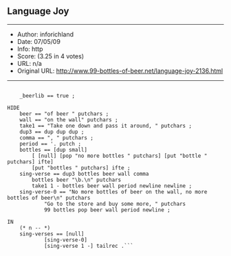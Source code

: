 
## Language Joy ##
---
- Author: inforichland
- Date: 07/05/09
- Info: http
- Score:  (3.25 in 4 votes)
- URL: n/a
- Original URL: http://www.99-bottles-of-beer.net/language-joy-2136.html
---

```LIBRA

	_beerlib == true ;

HIDE
	beer == "of beer " putchars ;
	wall == "on the wall" putchars ;
	take1 == "Take one down and pass it around, " putchars ;
	dup3 == dup dup dup ;
	comma == ", " putchars ;
	period == '. putch ;
	bottles == [dup small] 
		[ [null] [pop "no more bottles " putchars] [put "bottle " putchars] ifte] 
		[put "bottles " putchars] ifte ;
	sing-verse == dup3 bottles beer wall comma 
		bottles beer "\b.\n" putchars
		take1 1 - bottles beer wall period newline newline ;
	sing-verse-0 == "No more bottles of beer on the wall, no more bottles of beer\n" putchars
			"Go to the store and buy some more, " putchars 
			99 bottles pop beer wall period newline ;

IN
	(* n -- *)
	sing-verses == [null]
			[sing-verse-0]
			[sing-verse 1 -] tailrec .```